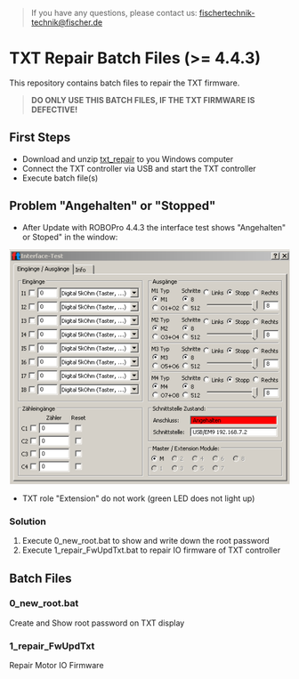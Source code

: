 > If you have any questions, please contact us: fischertechnik-technik@fischer.de

# TXT Repair Batch Files (>= 4.4.3)
This repository contains batch files to repair the TXT firmware.

> **DO ONLY USE THIS BATCH FILES, IF THE TXT FIRMWARE IS DEFECTIVE!**

## First Steps
- Download and unzip [txt_repair](https://github.com/fischertechnikGmbH/txt_repair/archive/master.zip) to you Windows computer
- Connect the TXT controller via USB and start the TXT controller
- Execute batch file(s)

## Problem "Angehalten" or "Stopped"
- After Update with ROBOPro 4.4.3 the interface test shows "Angehalten" or Stoped" in the window:

![interfacetest](docs/interfacetest.PNG)

- TXT role "Extension" do not work (green LED does not light up)

### Solution
1. Execute 0_new_root.bat to show and write down the root password
2. Execute 1_repair_FwUpdTxt.bat to repair IO firmware of TXT controller

## Batch Files
### 0_new_root.bat
Create and Show root password on TXT display

### 1_repair_FwUpdTxt
Repair Motor IO Firmware
